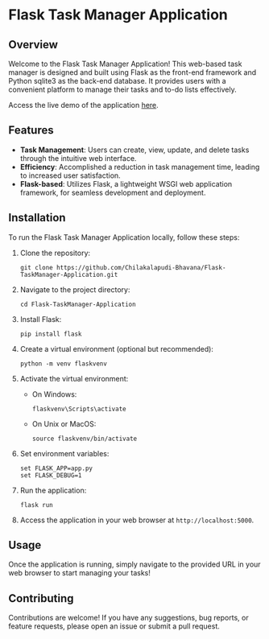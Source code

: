 
# Flask Task Manager Application

## Overview

Welcome to the Flask Task Manager Application! This web-based task manager is designed and built using Flask as the front-end framework and Python sqlite3 as the back-end database. It provides users with a convenient platform to manage their tasks and to-do lists effectively.

Access the live demo of the application [here](http://54.166.152.177/).

## Features

- **Task Management**: Users can create, view, update, and delete tasks through the intuitive web interface.
- **Efficiency**: Accomplished a reduction in task management time, leading to increased user satisfaction.
- **Flask-based**: Utilizes Flask, a lightweight WSGI web application framework, for seamless development and deployment.

## Installation

To run the Flask Task Manager Application locally, follow these steps:

1. Clone the repository:
   ```
   git clone https://github.com/Chilakalapudi-Bhavana/Flask-TaskManager-Application.git
   ```

2. Navigate to the project directory:
   ```
   cd Flask-TaskManager-Application
   ```

3. Install Flask:
   ```
   pip install flask
   ```

4. Create a virtual environment (optional but recommended):
   ```
   python -m venv flaskvenv
   ```

5. Activate the virtual environment:
   - On Windows:
     ```
     flaskvenv\Scripts\activate
     ```
   - On Unix or MacOS:
     ```
     source flaskvenv/bin/activate
     ```

6. Set environment variables:
   ```
   set FLASK_APP=app.py
   set FLASK_DEBUG=1
   ```

7. Run the application:
   ```
   flask run
   ```

8. Access the application in your web browser at `http://localhost:5000`.

## Usage

Once the application is running, simply navigate to the provided URL in your web browser to start managing your tasks!

## Contributing

Contributions are welcome! If you have any suggestions, bug reports, or feature requests, please open an issue or submit a pull request.
